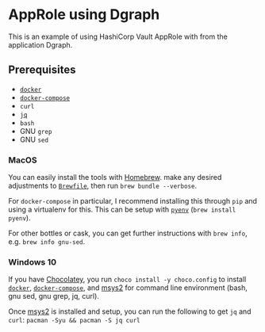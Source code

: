 # AppRole using Dgraph

This is an example of using HashiCorp Vault AppRole with from the application Dgraph.

## Prerequisites

* [`docker`](https://docs.docker.com/engine/reference/commandline/cli/)
* [`docker-compose`](https://docs.docker.com/compose/)
* `curl`
* [`jq`](https://stedolan.github.io/jq/)
* `bash`
* GNU `grep`
* GNU `sed`

### MacOS

You can easily install the tools with [Homebrew](https://brew.sh/). make any desired adjustments to [`Brewfile`](Brewvile), then run `brew bundle --verbose`.

For `docker-compose` in particular, I recommend installing this through `pip` and using a virtualenv for this.  This can be setup with [`pyenv`](https://github.com/pyenv/pyenv) (`brew install pyenv`).

For other bottles or cask, you can get further instructions with `brew info`, e.g. `brew info gnu-sed`.

### Windows 10

If you have [Chocolatey](https://chocolatey.org/), you run `choco install -y choco.config` to install [`docker`](https://docs.docker.com/docker-for-windows/install/), [`docker-compose`](https://docs.docker.com/compose/), and [msys2](https://www.msys2.org/) for command line environment (bash, gnu sed, gnu grep, jq, curl).

Once [msys2](https://www.msys2.org/) is installed and setup, you can run the following to get `jq` and `curl`: `pacman -Syu && pacman -S jq curl`
